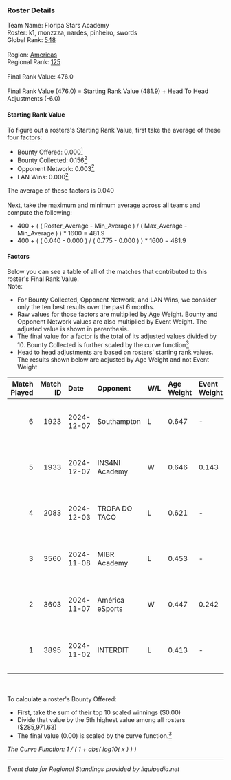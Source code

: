 ### Roster Details<br />
Team Name: Floripa Stars Academy<br />
Roster: k1, monzzza, nardes, pinheiro, swords<br />
Global Rank: [548](../../standings_global_2025_02_28.md)<br />
<br />
Region: [Americas]( ../../standings_americas_2025_02_28.md)<br />
Regional Rank: [125]( ../../standings_americas_2025_02_28.md)<br />
<br />
Final Rank Value:  476.0<br />
<br />
Final Rank Value (476.0) = Starting Rank Value (481.9) + Head To Head Adjustments (-6.0)<br />

#### Starting Rank Value<br />
To figure out a rosters's Starting Rank Value, first take the average of these four factors:<br />
- Bounty Offered: 0.000[<sup>1</sup>](#table2)
- Bounty Collected: 0.156[<sup>2</sup>](#table1)
- Opponent Network: 0.003[<sup>2</sup>](#table1)
- LAN Wins: 0.000[<sup>2</sup>](#table1)

The average of these factors is 0.040<br />
<br />
Next, take the maximum and minimum average across all teams and compute the following:<br />
- 400 + ( ( Roster_Average - Min_Average ) / ( Max_Average - Min_Average ) ) * 1600 = 481.9
- 400 + ( ( 0.040 - 0.000 ) / ( 0.775 - 0.000 ) ) * 1600 = 481.9


#### Factors<br />
Below you can see a table of all of the matches that contributed to this roster's Final Rank Value.<br />
Note:<br />

- For Bounty Collected, Opponent Network, and LAN Wins, we consider only the ten best results over the past 6 months.
- Raw values for those factors are multiplied by Age Weight. Bounty and Opponent Network values are also multiplied by Event Weight. The adjusted value is shown in parenthesis.
- The final value for a factor is the total of its adjusted values divided by 10. Bounty Collected is further scaled by the curve function[<sup>3</sup>](#curveFunction)
- Head to head adjustments are based on rosters' starting rank values. The results shown below are adjusted by Age Weight and not Event Weight
<span id="table1"></span><br />


| Match Played | Match ID | Date       | Opponent        | W/L | Age Weight | Event Weight | Bounty Collected | Opponent Network | LAN Wins  | H2H Adj. | Roster                                     |
| -: | -: | :- | :- | :- | :- | :- | :- | :- | :- | -: | :- |
|            6 |     1923 | 2024-12-07 | Southampton     | L   | 0.647      | -            | -                | -                | -         |   -12.55 | k1, monzzza, nardes, pinheiro, swords      |
|            5 |     1933 | 2024-12-07 | INS4NI Academy  | W   | 0.646      | 0.143        | 0.000 (0.000)    | 0.000 (0.000)    | 0 (0.000) |     7.78 | k1, monzzza, nardes, pinheiro, swords      |
|            4 |     2083 | 2024-12-03 | TROPA DO TACO   | L   | 0.621      | -            | -                | -                | -         |    -3.06 | monzzza, nardes, pinheiro, Rkzinho, swords |
|            3 |     3560 | 2024-11-08 | MIBR Academy    | L   | 0.453      | -            | -                | -                | -         |    -3.29 | monzzza, nardes, pinheiro, Rkzinho, swords |
|            2 |     3603 | 2024-11-07 | América eSports | W   | 0.447      | 0.242        | 0.000 (0.000)    | 0.272 (0.029)    | 0 (0.000) |     9.22 | monzzza, nardes, pinheiro, Rkzinho, swords |
|            1 |     3895 | 2024-11-02 | INTERDIT        | L   | 0.413      | -            | -                | -                | -         |    -4.05 | monzzza, nardes, pinheiro, Rkzinho, swords |

<br />
<span id="table2"></span><br />
To calculate a roster's Bounty Offered:<br />

- First, take the sum of their top 10 scaled winnings ($0.00)
- Divide that value by the 5th highest value among all rosters ($285,971.63)
- The final value (0.00) is scaled by the curve function.[<sup>3</sup>](#curveFunction)

<span id="curveFunction"></span>_The Curve Function: 1 / ( 1 + abs( log10( x ) ) )_<br />

---
_Event data for Regional Standings provided by liquipedia.net_<br />
